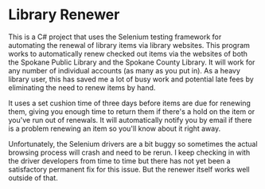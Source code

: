 # Library Renewer

This is a C# project that uses the Selenium testing framework for automating the renewal of library items via library websites.  This program works to automatically renew checked out items via the websites of both the Spokane Public Library and the Spokane County Library.  It will work for any number of individual accounts (as many as you put in).  As a heavy library user, this has saved me a lot of busy work and potential late fees by eliminating the need to renew items by hand.  

It uses a set cushion time of three days before items are due for renewing them, giving you enough time to return them if there's a hold on the item or you've run out of renewals.  It will automatically notify you by email if there is a problem renewing an item so you'll know about it right away.

Unfortunately, the Selenium drivers are a bit buggy so sometimes the actual browsing process will crash and need to be rerun.  I keep checking in with the driver developers from time to time but there has not yet been a satisfactory permanent fix for this issue.  But the renewer itself works well outside of that.
